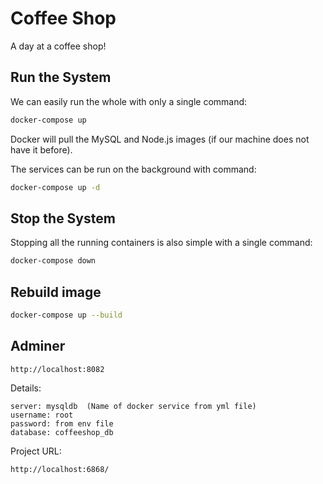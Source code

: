 # Coffee Shop
A day at a coffee shop!

## Run the System
We can easily run the whole with only a single command:
```bash
docker-compose up
```

Docker will pull the MySQL and Node.js images (if our machine does not have it before).

The services can be run on the background with command:
```bash
docker-compose up -d
```

## Stop the System
Stopping all the running containers is also simple with a single command:
```bash
docker-compose down
```

## Rebuild image
```bash
docker-compose up --build
```

## Adminer 
```
http://localhost:8082
```
Details:
```
server: mysqldb  (Name of docker service from yml file)
username: root
password: from env file
database: coffeeshop_db
```

Project URL:
```
http://localhost:6868/
```


